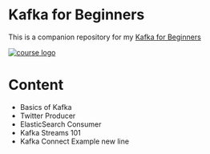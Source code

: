 # Kafka for Beginners

This is a companion repository for my [Kafka for Beginners](https://links.datacumulus.com/apache-kafka-coupon)

[![course logo](https://courses.datacumulus.com/assets/images/kafka-for-beginners-logo-courses-614x346.png)](https://links.datacumulus.com/apache-kafka-coupon)

# Content
- Basics of Kafka
- Twitter Producer
- ElasticSearch Consumer
- Kafka Streams 101
- Kafka Connect Example
new line
